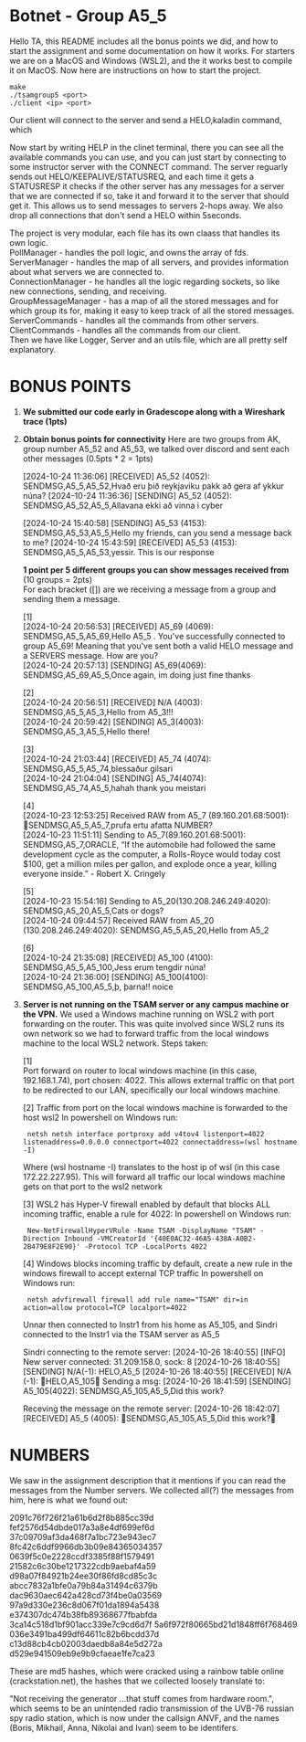 # Botnet - Group A5_5
Hello TA, this README includes all the bonus points we did, and how to start the assignment and some documentation on how it works. For starters we are on a MacOS and Windows (WSL2), and the it works
best to compile it on MacOS. Now here are instructions on how to start the project.

```
make
./tsamgroup5 <port>
./client <ip> <port>
```

Our client will connect to the server and send a HELO,kaladin command, which 

Now start by writing HELP in the clinet terminal, there you can see all the available commands you can use, and you can just start by connecting to some instructor server with the CONNECT command.
The server reguarly sends out HELO/KEEPALIVE/STATUSREQ, and each time it gets a STATUSRESP it checks if the other server has any messages for a server that we are connected if so, take 
it and forward it to the server that should get it. This allows us to send messages to servers 2-hops away. We also drop all connections that don't send a HELO within 5seconds.

The project is very modular, each file has its own claass that handles its own logic.  
PollManager - handles the poll logic, and owns the array of fds.  
ServerManager - handles the map of all servers, and provides information about what servers we are connected to.  
ConnectionManager - he handles all the logic regarding sockets, so like new connections, sending, and receiving.  
GroupMessageManager - has a map of all the stored messages and for which group its for, making it easy to keep track of all the stored messages.  
ServerCommands - handles all the commands from other servers.    
ClientCommands - handles all the commands from our client.  
Then we have like Logger, Server and an utils file, which are all pretty self explanatory.  


# BONUS POINTS
1. **We submitted our code early in Gradescope along with a Wireshark trace (1pts)**
2. **Obtain bonus points for connectivity**
    Here are two groups from AK, group number A5_52 and A5_53, we talked over discord and sent each other messages (0.5pts * 2 = 1pts)

    [2024-10-24 11:36:06] [RECEIVED] A5_52 (4052): SENDMSG,A5_5,A5_52,Hvað eru þið reykjaviku pakk að gera af ykkur núna?
    [2024-10-24 11:36:36] [SENDING] A5_52 (4052): SENDMSG,A5_52,A5_5,Allavana ekki að vinna i cyber
    
    [2024-10-24 15:40:58] [SENDING] A5_53 (4153): SENDMSG,A5_53,A5_5,Hello my friends, can you send a message back to me?
    [2024-10-24 15:43:59] [RECEIVED] A5_53 (4153): SENDMSG,A5_5,A5_53,yessir. This is our response

    **1 point per 5 different groups you can show messages received from** (10 groups = 2pts)  
    For each bracket ([]) are we receiving a message from a group and sending them a message.
   
    [1]  
    [2024-10-24 20:56:53] [RECEIVED] A5_69 (4069): SENDMSG,A5_5,A5_69,Hello A5_5 . You've successfully connected to group A5_69! Meaning that you've       sent both a valid HELO message and a SERVERS message. How are you?  
    [2024-10-24 20:57:13] [SENDING] A5_69(4069): SENDMSG,A5_69,A5_5,Once again, im doing just fine thanks  

    [2]  
        [2024-10-24 20:56:51] [RECEIVED] N/A (4003): SENDMSG,A5_5,A5_3,Hello from A5_3!!!  
        [2024-10-24 20:59:42] [SENDING] A5_3(4003): SENDMSG,A5_3,A5_5,Hello there!  

    [3]  
        [2024-10-24 21:03:44] [RECEIVED] A5_74 (4074): SENDMSG,A5_5,A5_74,blessaður gilsari  
        [2024-10-24 21:04:04] [SENDING] A5_74(4074): SENDMSG,A5_74,A5_5,hahah thank you meistari

    [4]  
        [2024-10-23 12:53:25] Received RAW from A5_7 (89.160.201.68:5001): SENDMSG,A5_5,A5_7,prufa ertu afatta NUMBER?  
        [2024-10-23 11:51:11] Sending to A5_7(89.160.201.68:5001): SENDMSG,A5_7,ORACLE,
        “If the automobile had followed the same development cycle as the computer, a Rolls-Royce 
         would today cost $100, get a million miles per gallon, and explode once a year, killing 
         everyone inside.”
        - Robert X. Cringely  

    [5]  
        [2024-10-23 15:54:16] Sending to A5_20(130.208.246.249:4020): SENDMSG,A5_20,A5_5,Cats or dogs?  
        [2024-10-24 09:44:57] Received RAW from A5_20 (130.208.246.249:4020): SENDMSG,A5_5,A5_20,Hello from A5_2  

    [6]  
        [2024-10-24 21:35:08] [RECEIVED] A5_100 (4100): SENDMSG,A5_5,A5_100,Jess erum tengdir núna!  
        [2024-10-24 21:36:00] [SENDING] A5_100(4100): SENDMSG,A5_100,A5_5,þ, þarna!! noice  

3. **Server is not running on the TSAM server or any campus machine or the VPN.**
    We used a Windows machine running on WSL2 with port forwarding on the router. This was quite involved since WSL2 runs its own network so we had to
    forward traffic from the local windows machine to the local WSL2 network. Steps taken:
    
    [1]  
    Port forward on router to local windows machine (in this case, 192.168.1.74), port chosen: 4022.
    This allows external traffic on that port to be redirected to our LAN, specifically our local windows machine.

    [2]
    Traffic from port on the local windows machine is forwarded to the host wsl2
    In powershell on Windows run:
   
        netsh netsh interface portproxy add v4tov4 listenport=4022 listenaddress=0.0.0.0 connectport=4022 connectaddress=(wsl hostname -I)
   
    Where (wsl hostname -I) translates to the host ip of wsl (in this case 172.22.227.95).
    This will forward all traffic our local windows machine gets on that port to the wsl2 network

    [3]
    WSL2 has Hyper-V firewall enabled by default that blocks ALL incoming traffic, enable a rule for 4022:
    In powershell on Windows run:

        New-NetFirewallHyperVRule -Name TSAM -DisplayName "TSAM" -Direction Inbound -VMCreatorId '{40E0AC32-46A5-438A-A0B2-2B479E8F2E90}' -Protocol TCP -LocalPorts 4022
    
    [4]
    Windows blocks incoming traffic by default, create a new rule in the windows firewall to accept external TCP traffic
    In powershell on Windows run:

        netsh advfirewall firewall add rule name="TSAM" dir=in action=allow protocol=TCP localport=4022
        
    Unnar then connected to Instr1 from his home as A5_105, and Sindri connected to the Instr1 via the TSAM server as A5_5

    Sindri connecting to the remote server:
    [2024-10-26 18:40:55] [INFO] New server connected: 31.209.158.0, sock: 8
    [2024-10-26 18:40:55] [SENDING] N/A(-1): HELO,A5_5
    [2024-10-26 18:40:55] [RECEIVED] N/A (-1): HELO,A5_105
    Sending a msg:
    [2024-10-26 18:41:59] [SENDING] A5_105(4022): SENDMSG,A5_105,A5_5,Did this work?

    Receving the message on the remote server:
    [2024-10-26 18:42:07] [RECEIVED] A5_5 (4005): SENDMSG,A5_105,A5_5,Did this work?

# NUMBERS
We saw in the assignment description that it mentions if you can read the messages from the Number servers. We collected all(?) the messages from him, here is what we found out:

2091c76f726f21a61b6d2f8b885cc39d
fef2576d54dbde017a3a8e4df699ef6d
37c09709af3da468f7a1bc723e943ec7
8fc42c6ddf9966db3b09e84365034357
0639f5c0e2228ccdf3385f88f1579491
21582c6c30be1217322cdb9aebaf4a59
d98a07f84921b24ee30f86fd8cd85c3c
abcc7832a1bfe0a79b84a31494c6379b
dac9630aec642a428cd73f4be0a03569
97a9d330e236c8d067f01da1894a5438
e374307dc474b38fb89368677fbabfda
3ca14c518d1bf901acc339e7c9cd6d7f
5a6f972f80665bd21d1848ff6f768469
036e3491ba499df64611c82b6bcdd37d
c13d88cb4cb02003daedb8a84e5d272a
d529e941509eb9e9b9cfaeae1fe7ca23

These are md5 hashes, which were cracked using a rainbow table online (crackstation.net), the hashes that we collected loosely translate to:

"Not receiving the generator ...that stuff comes from hardware room.", which seems to be an unintended radio transmission of the UVB-76
russian spy radio station, which is now under the callsign ANVF, and the names (Boris, Mikhail, Anna, Nikolai and Ivan) seem to be identifers.


